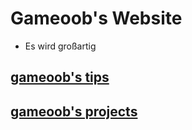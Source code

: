 # Gameoob's Website
- Es wird großartig

## [gameoob's tips](tips/)

## [gameoob's projects](projects/)

